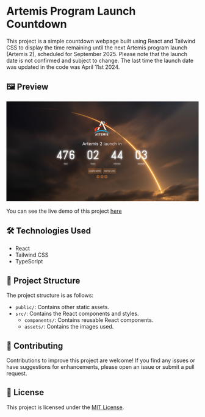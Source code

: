 # Artemis Program Launch Countdown

This project is a simple countdown webpage built using React and Tailwind CSS to display the time remaining until the next Artemis program launch (Artemis 2), scheduled for September 2025. Please note that the launch date is not confirmed and subject to change. The last time the launch date was updated in the code was April 11st 2024.

## 🖼️ Preview

![Artemis Program Launch Countdown](./public/preview.png)

You can see the live demo of this project [here](https://albert-rafa.github.io/artemis-countdown/)

## 🛠️ Technologies Used

- React
- Tailwind CSS
- TypeScript

## 📂 Project Structure

The project structure is as follows:

- `public/`: Contains other static assets.
- `src/`: Contains the React components and styles.
  - `components/`: Contains reusable React components.
  - `assets/`: Contains the images used.

## 🤝 Contributing

Contributions to improve this project are welcome! If you find any issues or have suggestions for enhancements, please open an issue or submit a pull request.

## 📝 License

This project is licensed under the [MIT License](LICENSE).